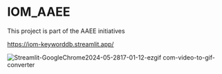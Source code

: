 # IOM_AAEE
This project is part of the AAEE initiatives

https://iom-keyworddb.streamlit.app/

![Streamlit-GoogleChrome2024-05-2817-01-12-ezgif com-video-to-gif-converter](https://github.com/Locaria/IOM_AAEE/assets/138659569/5e32b7bc-4b55-4697-a656-3c8847f15184)
